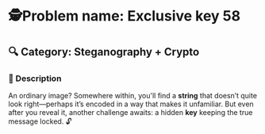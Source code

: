 # 🕵️Problem name: Exclusive key 58 

## 🔍 Category: Steganography + Crypto  

### 📝 Description  
An ordinary image? 
Somewhere within, you'll find a **string** that doesn’t quite look right—perhaps it’s encoded in a way that makes it unfamiliar. But even after you reveal it, another challenge awaits: a hidden **key** keeping the true message locked. 🔓

